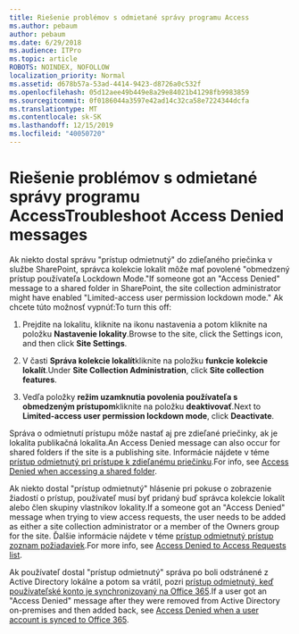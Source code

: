 ```yaml
---
title: Riešenie problémov s odmietané správy programu Access
ms.author: pebaum
author: pebaum
ms.date: 6/29/2018
ms.audience: ITPro
ms.topic: article
ROBOTS: NOINDEX, NOFOLLOW
localization_priority: Normal
ms.assetid: d678b57a-53ad-4414-9423-d8726a0c532f
ms.openlocfilehash: 05d12aee49b449e8a29e84021b41298fb9983859
ms.sourcegitcommit: 0f0186044a3597e42ad14c32ca58e7224344dcfa
ms.translationtype: MT
ms.contentlocale: sk-SK
ms.lasthandoff: 12/15/2019
ms.locfileid: "40050720"
---
```

# <a name="troubleshoot-access-denied-messages"></a><span data-ttu-id="cf734-102">Riešenie problémov s odmietané správy programu Access</span><span class="sxs-lookup"><span data-stu-id="cf734-102">Troubleshoot Access Denied messages</span></span>

<span data-ttu-id="cf734-103">Ak niekto dostal správu "prístup odmietnutý" do zdieľaného priečinka v službe SharePoint, správca kolekcie lokalít môže mať povolené "obmedzený prístup používateľa Lockdown Mode."</span><span class="sxs-lookup"><span data-stu-id="cf734-103">If someone got an "Access Denied" message to a shared folder in SharePoint, the site collection administrator might have enabled "Limited-access user permission lockdown mode."</span></span> <span data-ttu-id="cf734-104">Ak chcete túto možnosť vypnúť:</span><span class="sxs-lookup"><span data-stu-id="cf734-104">To turn this off:</span></span> 
  
1. <span data-ttu-id="cf734-105">Prejdite na lokalitu, kliknite na ikonu nastavenia a potom kliknite na položku **Nastavenie lokality**.</span><span class="sxs-lookup"><span data-stu-id="cf734-105">Browse to the site, click the Settings icon, and then click **Site Settings**.</span></span>
    
2. <span data-ttu-id="cf734-106">V časti **Správa kolekcie lokalít**kliknite na položku **funkcie kolekcie lokalít**.</span><span class="sxs-lookup"><span data-stu-id="cf734-106">Under **Site Collection Administration**, click **Site collection features**.</span></span>
    
3. <span data-ttu-id="cf734-107">Vedľa položky **režim uzamknutia povolenia používateľa s obmedzeným prístupom**kliknite na položku **deaktivovať**.</span><span class="sxs-lookup"><span data-stu-id="cf734-107">Next to **Limited-access user permission lockdown mode**, click **Deactivate**.</span></span>
    
<span data-ttu-id="cf734-108">Správa o odmietnutí prístupu môže nastať aj pre zdieľané priečinky, ak je lokalita publikačná lokalita.</span><span class="sxs-lookup"><span data-stu-id="cf734-108">An Access Denied message can also occur for shared folders if the site is a publishing site.</span></span> <span data-ttu-id="cf734-109">Informácie nájdete v téme [prístup odmietnutý pri prístupe k zdieľanému priečinku](https://go.microsoft.com/fwlink/?linkid=2004317).</span><span class="sxs-lookup"><span data-stu-id="cf734-109">For info, see [Access Denied when accessing a shared folder](https://go.microsoft.com/fwlink/?linkid=2004317).</span></span>
  
<span data-ttu-id="cf734-110">Ak niekto dostal "prístup odmietnutý" hlásenie pri pokuse o zobrazenie žiadostí o prístup, používateľ musí byť pridaný buď správca kolekcie lokalít alebo člen skupiny vlastníkov lokality.</span><span class="sxs-lookup"><span data-stu-id="cf734-110">If a someone got an "Access Denied" message when trying to view access requests, the user needs to be added as either a site collection administrator or a member of the Owners group for the site.</span></span> <span data-ttu-id="cf734-111">Ďalšie informácie nájdete v téme [prístup odmietnutý prístup zoznam požiadaviek](https://go.microsoft.com/fwlink/?linkid=2004220).</span><span class="sxs-lookup"><span data-stu-id="cf734-111">For more info, see [Access Denied to Access Requests list](https://go.microsoft.com/fwlink/?linkid=2004220).</span></span>
  
<span data-ttu-id="cf734-112">Ak používateľ dostal "prístup odmietnutý" správa po boli odstránené z Active Directory lokálne a potom sa vrátil, pozri [prístup odmietnutý, keď používateľské konto je synchronizovaný na Office 365](https://go.microsoft.com/fwlink/?linkid=2004318).</span><span class="sxs-lookup"><span data-stu-id="cf734-112">If a user got an "Access Denied" message after they were removed from Active Directory on-premises and then added back, see [Access Denied when a user account is synced to Office 365](https://go.microsoft.com/fwlink/?linkid=2004318).</span></span>
  

